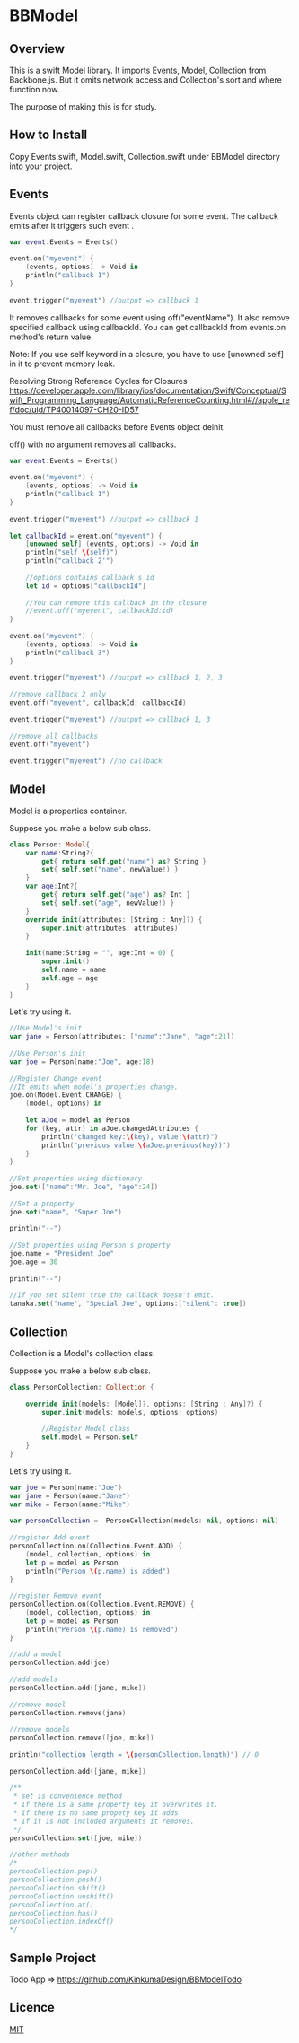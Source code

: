 BBModel
====

## Overview

This is a swift Model library.
It imports Events, Model, Collection from Backbone.js.
But it omits network access and Collection's sort and where function now.

The purpose of making this is for study.


## How to Install

Copy Events.swift, Model.swift, Collection.swift under BBModel directory into your project.

## Events

Events object can register callback closure for some event. The callback emits after it triggers such event .

```swift
var event:Events = Events()
 
event.on("myevent") {
    (events, options) -> Void in
    println("callback 1")
}
 
event.trigger("myevent") //output => callback 1
```

It removes callbacks for some event using off("eventName"). It also remove specified callback using callbackId. You can get callbackId from events.on method's return value.

Note: If you use self keyword in a closure, you have to use [unowned self] in it to prevent memory leak.

Resolving Strong Reference Cycles for Closures
<https://developer.apple.com/library/ios/documentation/Swift/Conceptual/Swift_Programming_Language/AutomaticReferenceCounting.html#//apple_ref/doc/uid/TP40014097-CH20-ID57>

You must remove all callbacks before Events object deinit. 

off() with no argument removes all callbacks.

```swift
var event:Events = Events()
 
event.on("myevent") {
    (events, options) -> Void in
    println("callback 1")
}
 
event.trigger("myevent") //output => callback 1
 
let callbackId = event.on("myevent") {
    [unowned self] (events, options) -> Void in
    println("self \(self)")
    println("callback 2'")
 
    //options contains callback's id
    let id = options["callbackId"]
 
    //You can remove this callback in the closure
    //event.off("myevent", callbackId:id) 
}
 
event.on("myevent") {
    (events, options) -> Void in
    println("callback 3")
}
 
event.trigger("myevent") //output => callback 1, 2, 3
 
//remove callback 2 only
event.off("myevent", callbackId: callbackId)
 
event.trigger("myevent") //output => callback 1, 3
 
//remove all callbacks
event.off("myevent")
 
event.trigger("myevent") //no callback
```

## Model

Model is a properties container.

Suppose you make a below sub class.

```swift
class Person: Model{
    var name:String?{
        get{ return self.get("name") as? String }
        set{ self.set("name", newValue!) }
    }
    var age:Int?{
        get{ return self.get("age") as? Int }
        set{ self.set("age", newValue!) }
    }
    override init(attributes: [String : Any]?) {
        super.init(attributes: attributes)
    }
     
    init(name:String = "", age:Int = 0) {
        super.init()
        self.name = name
        self.age = age
    }
}
```

Let's try using it.

```swift
//Use Model's init
var jane = Person(attributes: ["name":"Jane", "age":21])
 
//Use Person's init
var joe = Person(name:"Joe", age:18)
 
//Register Change event
//It emits when model's properties change.
joe.on(Model.Event.CHANGE) {
    (model, options) in
     
    let aJoe = model as Person
    for (key, attr) in aJoe.changedAttributes {
        println("changed key:\(key), value:\(attr)")
        println("previous value:\(aJoe.previous(key))")
    }
}
 
//Set properties using dictionary
joe.set(["name":"Mr. Joe", "age":24])
 
//Set a property
joe.set("name", "Super Joe")
 
println("--")
 
//Set properties using Person's property
joe.name = "President Joe"
joe.age = 30
 
println("--")
 
//If you set silent true the callback doesn't emit.
tanaka.set("name", "Special Joe", options:["silent": true])
```

## Collection

Collection is a Model's collection class.

Suppose you make a below sub class.

```swift
class PersonCollection: Collection {
     
    override init(models: [Model]?, options: [String : Any]?) {
        super.init(models: models, options: options)
         
        //Register Model class
        self.model = Person.self
    }
}
```

Let's try using it.

```swift
var joe = Person(name:"Joe")
var jane = Person(name:"Jane")
var mike = Person(name:"Mike")
 
var personCollection =  PersonCollection(models: nil, options: nil)
 
//register Add event
personCollection.on(Collection.Event.ADD) {
    (model, collection, options) in
    let p = model as Person
    println("Person \(p.name) is added")
}
 
//register Remove event
personCollection.on(Collection.Event.REMOVE) {
    (model, collection, options) in
    let p = model as Person
    println("Person \(p.name) is removed")
}
 
//add a model
personCollection.add(joe)
 
//add models
personCollection.add([jane, mike])
 
//remove model
personCollection.remove(jane)
 
//remove models
personCollection.remove([joe, mike])
 
println("collection length = \(personCollection.length)") // 0
 
personCollection.add([jane, mike])
 
/** 
 * set is convenience method
 * If there is a same property key it overwrites it. 
 * If there is no same propety key it adds. 
 * If it is not included arguments it removes.
 */
personCollection.set([joe, mike])
 
//other methods
/*
personCollection.pop()
personCollection.push()
personCollection.shift()
personCollection.unshift()
personCollection.at()
personCollection.has()
personCollection.indexOf()
*/
```

## Sample Project

Todo App => 
https://github.com/KinkumaDesign/BBModelTodo

## Licence

[MIT](https://github.com/tcnksm/tool/blob/master/LICENCE)

